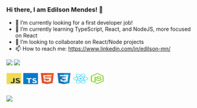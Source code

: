 ### Hi there, I am Edilson Mendes! 👋


- 🔭 I’m currently looking for a first developer job!
- 🌱 I’m currently learning TypeScript, React, and NodeJS, more focused on React
- 👯 I’m looking to collaborate on React/Node projects
- 📫 How to reach me: https://www.linkedin.com/in/edilson-mn/


<div>
  <img height="180em" src="https://github-readme-stats.vercel.app/api?username=Tagaiatto&show_icons=true&theme=github_dark&include_all_commits=true&count_private=true" />
  <img height="180em" src="https://github-readme-stats.vercel.app/api/top-langs/?username=Tagaiatto&layout=compact&langs_count=16&theme=github_dark" />
</div>

<div style="display: inline_block"><br>
  <img align="center" alt="Js-Icon" height="30" width="40" src="https://raw.githubusercontent.com/devicons/devicon/master/icons/javascript/javascript-original.svg" />
  <img align="center" alt="Ts-Icon" height="30" width="40" src="https://raw.githubusercontent.com/devicons/devicon/master/icons/typescript/typescript-original.svg" />
  <img align="center" alt="html-Icon" height="30" width="40" src="https://raw.githubusercontent.com/devicons/devicon/master/icons/html5/html5-original.svg" />
  <img align="center" alt="css-Icon" height="30" width="40" src="https://raw.githubusercontent.com/devicons/devicon/master/icons/css3/css3-original.svg" />
  <img align="center" alt="ReactJS-Icon" height="30" width="40" src="https://raw.githubusercontent.com/devicons/devicon/master/icons/react/react-original.svg" />
  <img align="center" alt="NodeJS-Icon" height="30" width="40" src="https://raw.githubusercontent.com/devicons/devicon/master/icons/nodejs/nodejs-original.svg" />
</div>

##

<div>
  <a href="https://www.linkedin.com/in/edilson-mn/" target="_blank"><img src="https://img.shields.io/badge/-LinkedIn-%23007785?style=for-the-badge&logo=linkedin&logoColor=white" target="_blank"></a>
</div>
